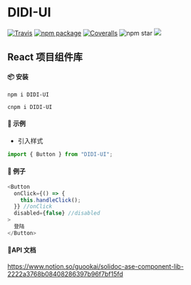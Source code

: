 # DIDI-UI

[![Travis][build-badge]][build]
[![npm package][npm-badge]][npm]
[![Coveralls][coveralls-badge]][coveralls]
![npm star](https://img.shields.io/amo/stars/dustman.svg)
![](https://img.shields.io/badge/test-public%20-orange.svg)

## React 项目组件库

#### 📦 安装

```
npm i DIDI-UI
```

```
cnpm i DIDI-UI
```

#### 🔨 示例

- 引入样式

```js
import { Button } from "DIDI-UI";
```

#### 🌰 例子

```js
<Button
  onClick={() => {
    this.handleClick();
  }} //onClick
  disabled={false} //disabled
>
  登陆
</Button>
```

[build-badge]: https://img.shields.io/travis/user/repo/master.png?style=flat-square
[build]: https://travis-ci.org/user/repo
[npm-badge]: https://img.shields.io/npm/v/npm-package.png?style=flat-square
[npm]: https://www.npmjs.org/package/npm-package
[coveralls-badge]: https://img.shields.io/coveralls/user/repo/master.png?style=flat-square
[coveralls]: https://coveralls.io/github/user/repo

#### 📔API 文档

https://www.notion.so/guookai/solidoc-ase-component-lib-2222a3768b08408286397b96f7bf15fd
